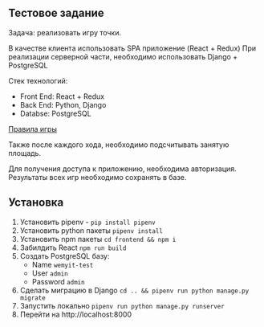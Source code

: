 ## Тестовое задание

Задача: реализовать игру точки.

В качестве клиента использовать SPA приложение (React + Redux)
При реализации серверной части, необходимо использовать Django + PostgreSQL

Стек технологий:
* Front End: React + Redux
* Back End: Python, Django
* Databse: PostgreSQL

[Правила игры](https://ru.wikipedia.org/wiki/%D0%A2%D0%BE%D1%87%D0%BA%D0%B8_(%D0%B8%D0%B3%D1%80%D0%B0))

Также после каждого хода, необходимо подсчитывать занятую площадь.

Для получения доступа к приложению, необходима авторизация.
Результаты всех игр необходимо сохранять в базе.

## Установка

1. Установить pipenv - `pip install pipenv`
2. Установить python пакеты `pipenv install`
3. Установить npm пакеты `cd frontend && npm i`
4. Забилдить React `npm run build`
5. Создать PostgreSQL базу:
    * Name `wemyit-test`
    * User `admin`
    * Password `admin`
6. Сделать миграцию в Django `cd .. && pipenv run python manage.py migrate`
7. Запустить локально `pipenv run python manage.py runserver`
8. Перейти на http://localhost:8000